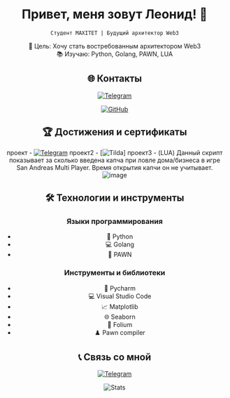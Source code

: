 <div align="center">

# Привет, меня зовут Леонид! 👋  
`Студент MAXITET | Будущий архитектор Web3`


🧭 Цель: Хочу стать востребованным архитектором Web3  
📚 Изучаю: Python, Golang, PAWN, LUA

<!-- Добавьте раздел контактов -->
## 🌐 Контакты

[![Telegram](https://img.shields.io/badge/-@mwqiil-0088cc?style=flat&logo=telegram)](https://t.me/mwqiil)

[![GitHub](https://img.shields.io/badge/-mwqiil-181717?style=flat&logo=github)](https://github.com/mwqiil)

<!-- Добавьте достижения и технологии -->
## 🏆 Достижения и сертификаты
проект - [![Telegram](https://img.shields.io/badge/-@mwqiil-0088cc?style=flat&logo=telegram)](https://t.me/lmayorov_bot)
проект2 - [![Tilda](https://medzone.tilda.ws/#rec960939911)]
проект3 - (LUA) Данный скрипт показывает за сколько введена капча при ловле дома/бизнеса в игре San Andreas Multi Player.
Время открытия капчи он не учитывает.
![image](https://github.com/user-attachments/assets/c66433c3-7798-406d-af81-d4ca7f98ac61)



<!-- Здесь можно добавить ваши достижения, если они есть -->

## 🛠️ Технологии и инструменты

### Языки программирования
- 🐍 Python
- 💻 Golang
- 🔄 PAWN

### Инструменты и библиотеки
- 🐾 Pycharm
- 💻 Visual Studio Code
- 📈 Matplotlib
- 🌐 Seaborn
- 📍 Folium
- ♟️ Pawn compiler
## 📞 Связь со мной
[![Telegram](https://img.shields.io/badge/-Telegram-0088cc?style=flat&logo=telegram)](https://t.me/mwqiil)

<!-- Добавьте статистику -->
![Stats](https://github-readme-stats.vercel.app/api?username=mwqiil&show_icons=true&theme=radical)

</div>
